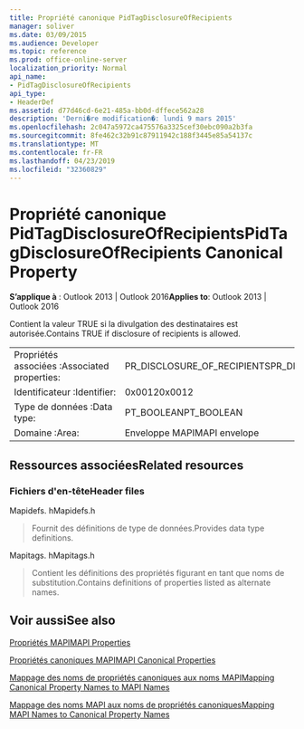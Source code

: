 ```yaml
---
title: Propriété canonique PidTagDisclosureOfRecipients
manager: soliver
ms.date: 03/09/2015
ms.audience: Developer
ms.topic: reference
ms.prod: office-online-server
localization_priority: Normal
api_name:
- PidTagDisclosureOfRecipients
api_type:
- HeaderDef
ms.assetid: d77d46cd-6e21-485a-bb0d-dffece562a28
description: 'Derni�re modification�: lundi 9 mars 2015'
ms.openlocfilehash: 2c047a5972ca475576a3325cef30ebc090a2b3fa
ms.sourcegitcommit: 8fe462c32b91c87911942c188f3445e85a54137c
ms.translationtype: MT
ms.contentlocale: fr-FR
ms.lasthandoff: 04/23/2019
ms.locfileid: "32360829"
---
```

# <a name="pidtagdisclosureofrecipients-canonical-property"></a><span data-ttu-id="a726b-103">Propriété canonique PidTagDisclosureOfRecipients</span><span class="sxs-lookup"><span data-stu-id="a726b-103">PidTagDisclosureOfRecipients Canonical Property</span></span>

  
  
<span data-ttu-id="a726b-104">**S’applique à** : Outlook 2013 | Outlook 2016</span><span class="sxs-lookup"><span data-stu-id="a726b-104">**Applies to**: Outlook 2013 | Outlook 2016</span></span> 
  
<span data-ttu-id="a726b-105">Contient la valeur TRUE si la divulgation des destinataires est autorisée.</span><span class="sxs-lookup"><span data-stu-id="a726b-105">Contains TRUE if disclosure of recipients is allowed.</span></span>
  
|||
|:-----|:-----|
|<span data-ttu-id="a726b-106">Propriétés associées :</span><span class="sxs-lookup"><span data-stu-id="a726b-106">Associated properties:</span></span>  <br/> |<span data-ttu-id="a726b-107">PR_DISCLOSURE_OF_RECIPIENTS</span><span class="sxs-lookup"><span data-stu-id="a726b-107">PR_DISCLOSURE_OF_RECIPIENTS</span></span>  <br/> |
|<span data-ttu-id="a726b-108">Identificateur :</span><span class="sxs-lookup"><span data-stu-id="a726b-108">Identifier:</span></span>  <br/> |<span data-ttu-id="a726b-109">0x0012</span><span class="sxs-lookup"><span data-stu-id="a726b-109">0x0012</span></span>  <br/> |
|<span data-ttu-id="a726b-110">Type de données :</span><span class="sxs-lookup"><span data-stu-id="a726b-110">Data type:</span></span>  <br/> |<span data-ttu-id="a726b-111">PT_BOOLEAN</span><span class="sxs-lookup"><span data-stu-id="a726b-111">PT_BOOLEAN</span></span>  <br/> |
|<span data-ttu-id="a726b-112">Domaine :</span><span class="sxs-lookup"><span data-stu-id="a726b-112">Area:</span></span>  <br/> |<span data-ttu-id="a726b-113">Enveloppe MAPI</span><span class="sxs-lookup"><span data-stu-id="a726b-113">MAPI envelope</span></span>  <br/> |
   
## <a name="related-resources"></a><span data-ttu-id="a726b-114">Ressources associées</span><span class="sxs-lookup"><span data-stu-id="a726b-114">Related resources</span></span>

### <a name="header-files"></a><span data-ttu-id="a726b-115">Fichiers d'en-tête</span><span class="sxs-lookup"><span data-stu-id="a726b-115">Header files</span></span>

<span data-ttu-id="a726b-116">Mapidefs. h</span><span class="sxs-lookup"><span data-stu-id="a726b-116">Mapidefs.h</span></span>
  
> <span data-ttu-id="a726b-117">Fournit des définitions de type de données.</span><span class="sxs-lookup"><span data-stu-id="a726b-117">Provides data type definitions.</span></span>
    
<span data-ttu-id="a726b-118">Mapitags. h</span><span class="sxs-lookup"><span data-stu-id="a726b-118">Mapitags.h</span></span>
  
> <span data-ttu-id="a726b-119">Contient les définitions des propriétés figurant en tant que noms de substitution.</span><span class="sxs-lookup"><span data-stu-id="a726b-119">Contains definitions of properties listed as alternate names.</span></span>
    
## <a name="see-also"></a><span data-ttu-id="a726b-120">Voir aussi</span><span class="sxs-lookup"><span data-stu-id="a726b-120">See also</span></span>



[<span data-ttu-id="a726b-121">Propriétés MAPI</span><span class="sxs-lookup"><span data-stu-id="a726b-121">MAPI Properties</span></span>](mapi-properties.md)
  
[<span data-ttu-id="a726b-122">Propriétés canoniques MAPI</span><span class="sxs-lookup"><span data-stu-id="a726b-122">MAPI Canonical Properties</span></span>](mapi-canonical-properties.md)
  
[<span data-ttu-id="a726b-123">Mappage des noms de propriétés canoniques aux noms MAPI</span><span class="sxs-lookup"><span data-stu-id="a726b-123">Mapping Canonical Property Names to MAPI Names</span></span>](mapping-canonical-property-names-to-mapi-names.md)
  
[<span data-ttu-id="a726b-124">Mappage des noms MAPI aux noms de propriétés canoniques</span><span class="sxs-lookup"><span data-stu-id="a726b-124">Mapping MAPI Names to Canonical Property Names</span></span>](mapping-mapi-names-to-canonical-property-names.md)

